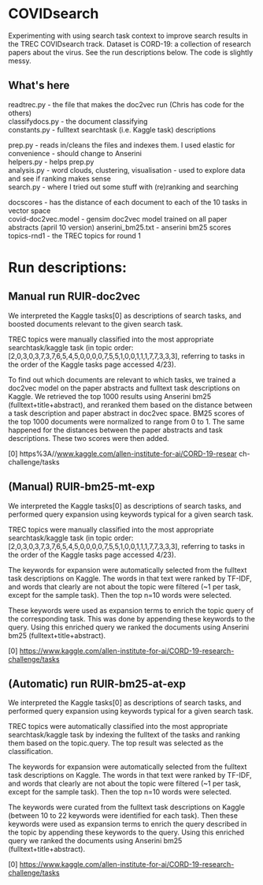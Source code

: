 # COVIDsearch

Experimenting with using search task context to improve search results in the TREC COVIDsearch track. Dataset is CORD-19: a collection of research papers about the virus. See the run descriptions below. The code is slightly messy.

## What's here
readtrec.py - the file that makes the doc2vec run (Chris has code for the others)  
classifydocs.py - the document classifying  
constants.py - fulltext searchtask (i.e. Kaggle task) descriptions  

prep.py - reads in/cleans the files and indexes them. I used elastic for convenience - should change to Anserini  
helpers.py - helps prep.py  
analysis.py - word clouds, clustering, visualisation - used to explore data and see if ranking makes sense  
search.py - where I tried out some stuff with (re)ranking and searching  

docscores - has the distance of each document to each of the 10 tasks in vector space  
covid-doc2vec.model - gensim doc2vec model trained on all paper abstracts (april 10 version)
anserini_bm25.txt - anserini bm25 scores  
topics-rnd1 - the TREC topics for round 1  


# Run descriptions:

## Manual run RUIR-doc2vec 
We interpreted the Kaggle tasks[0] as descriptions of search tasks, and boosted documents relevant to the given search task. 

TREC topics were manually classified into the most appropriate searchtask/kaggle task (in topic order: [2,0,3,0,3,7,3,7,6,5,4,5,0,0,0,0,7,5,5,1,0,0,1,1,1,7,7,3,3,3], referring to tasks in the order of the Kaggle tasks page accessed 4/23). 

To find out which documents are relevant to which tasks, we trained a doc2vec model on the paper abstracts and fulltext task descriptions on Kaggle. We retrieved the top 1000 results using Anserini bm25 (fulltext+title+abstract), and reranked them based on the distance between a task description and paper abstract in doc2vec space. BM25 scores of the top 1000 documents were normalized to range from 0 to 1. The same happened for the distances between the paper abstracts and task descriptions. These two scores were then added.

[0] https%3A//www.kaggle.com/allen-institute-for-ai/CORD-19-resear
ch-challenge/tasks

## (Manual) RUIR-bm25-mt-exp 

We interpreted the Kaggle tasks[0] as descriptions of search tasks, and performed query expansion using keywords typical for a given search task.

TREC topics were manually classified into the most appropriate searchtask/kaggle task (in topic order:  [2,0,3,0,3,7,3,7,6,5,4,5,0,0,0,0,7,5,5,1,0,0,1,1,1,7,7,3,3,3], referring to tasks in the order of the Kaggle tasks page accessed 4/23).

The keywords for expansion were automatically selected from the fulltext task descriptions on Kaggle. The words in that text were ranked by TF-IDF, and words that clearly are not about the topic were filtered (~1 per task, except for the sample task). Then the top n=10 words were selected. 

These keywords were used as expansion terms to enrich the topic query of the corresponding task. This was done by appending these keywords to the query. Using this enriched query we ranked the documents using Anserini bm25 (fulltext+title+abstract).

[0] https://www.kaggle.com/allen-institute-for-ai/CORD-19-research-challenge/tasks


## (Automatic) run RUIR-bm25-at-exp
We interpreted the Kaggle tasks[0] as descriptions of search tasks, and performed query expansion using keywords typical for a given search task.

TREC topics were automatically classified into the most appropriate searchtask/kaggle task by indexing the fulltext of the tasks and ranking them based on the topic.query. The top result was selected as the classification.

The keywords for expansion were automatically selected from the fulltext task descriptions on Kaggle. The words in that text were ranked by TF-IDF, and words that clearly are not about the topic were filtered (~1 per task, except for the sample task). Then the top n=10 words were selected. 

The keywords were curated from the fulltext task descriptions on Kaggle (between 10 to 22 keywords were identified for each task). Then these keywords were used as expansion terms to enrich the query described in the topic by appending these keywords to the query. Using this enriched query we ranked the documents using Anserini bm25 (fulltext+title+abstract).

[0] https://www.kaggle.com/allen-institute-for-ai/CORD-19-research-challenge/tasks
